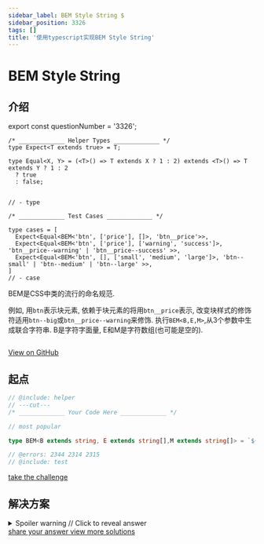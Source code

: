 ```yaml
---
sidebar_label: BEM Style String $
sidebar_position: 3326
tags: []
title: '使用typescript实现BEM Style String'
---
```


# BEM Style String

## 介绍

export const questionNumber = '3326';

```twoslash include helper
/* _____________ Helper Types _____________ */
type Expect<T extends true> = T;

type Equal<X, Y> = (<T>() => T extends X ? 1 : 2) extends <T>() => T extends Y ? 1 : 2
  ? true
  : false;


// - type
```

```twoslash include test
/* _____________ Test Cases _____________ */

type cases = [
  Expect<Equal<BEM<'btn', ['price'], []>, 'btn__price'>>,
  Expect<Equal<BEM<'btn', ['price'], ['warning', 'success']>, 'btn__price--warning' | 'btn__price--success' >>,
  Expect<Equal<BEM<'btn', [], ['small', 'medium', 'large']>, 'btn--small' | 'btn--medium' | 'btn--large' >>,
]
// - case
```
  BEM是CSS中类的流行的命名规范.

  例如, 用`btn`表示块元素, 依赖于块元素的将用`btn__price`表示, 改变块样式的修饰符适用`btn--big`或`btn__price--warning`来修饰.
  执行`BEM<B,E,M>`,从3个参数中生成联合字符串. B是字符字面量, E和M是字符数组(也可能是空的).

  ```ts

  ```


<span className="badge-links">
  <a className="view" target="\_blank" href={`https://tsch.js.org/${questionNumber}`}>
    View on GitHub
  </a>
</span>

## 起点

```ts twoslash
// @include: helper
// ---cut---
/* _____________ Your Code Here _____________ */

// most popular

type BEM<B extends string, E extends string[],M extends string[]> = `${B}${E extends [] ? '' : `__${E[number]}`}${M extends [] ? '' : `--${M[number]}`}`

// @errors: 2344 2314 2315
// @include: test
```

<span className="badge-links">
  <a
    className="challenge"
    target="\_blank"
    href={`https://tsch.js.org/${questionNumber}/play`}
  >
    take the challenge
  </a>
</span>

## 解决方案

<details>

<summary>Spoiler warning // Click to reveal answer</summary>

```ts twoslash
// @include: helper

// @include: test
// @errors: 2344 2589 2314
/* _____________ Answer Here _____________ */
/// ---cut---

type BEM<B extends string, E extends string[], M extends string[]> = any

```


```ts twoslash
// my solution
/**
 * 如果E类型数组中有多个元素,就不能处理.
 */
type addModifierLine<Pre extends string, A extends any[]> = A['length'] extends 0
  ? A
  : A extends [infer F extends string, ...infer R]
    ? `${Pre}${F}` | (R['length'] extends 0 ? never : addModifierLine<Pre, R>)
    : A;


type addModifierLineToArrEle<Pre extends string, A extends any[]> = A extends [infer F extends string, ...infer R]
    ? [`${Pre}${F}`, ...addModifierLineToArrEle<Pre, R>]
    : [];

type mergeEAndM2<E extends string[], M extends string[]> = 
  M['length'] extends 0
    ? E
    : E extends [infer F extends string]
      ? addModifierLineToArrEle<F, M>
      : M;



type BEM<B extends string, E extends string[], M extends string[]> = 
  addModifierLine<B, mergeEAndM2<addModifierLineToArrEle<'__', E>, addModifierLineToArrEle<'--', M>>>

```

</details>

<span className="badge-links">
  <a
    className="share"
    target="\_blank"
    href={`https://tsch.js.org/${questionNumber}/answer`}
  >
    share your answer
  </a>
  <a
    className="solution"
    target="\_blank"
    href={`https://tsch.js.org/${questionNumber}/solutions`}
  >
    view more solutions
  </a>
</span>
